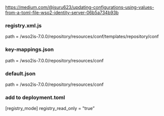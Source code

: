 https://medium.com/@isuru623/updating-configurations-using-values-from-a-toml-file-wso2-identity-server-06b5a734b93b

### registry.xml.js

path = /wso2is-7.0.0/repository/resources/conf/templates/repository/conf

### key-mappings.json

path = /wso2is-7.0.0/repository/resources/conf

### default.json

path = /wso2is-7.0.0/repository/resources/conf

### add to deployment.toml

[registry_mode]
registry_read_only = "true”

